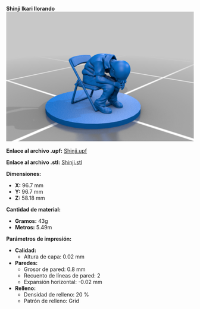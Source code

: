 **Shinji Ikari llorando**
<img src="image (1).png">

**Enlace al archivo .upf:** [Shinji.upf](Shinji.ufp)

**Enlace al archivo .stl:** [Shinji.stl](Shinji_Ikari_Crying_on_a_Chair.stl)

**Dimensiones:**

*   **X:** 96.7 mm
*   **Y:** 96.7 mm
*   **Z:** 58.18 mm
  
**Cantidad de material:**

*   **Gramos:** 43g
*   **Metros:** 5.49m
  
**Parámetros de impresión:**

*   **Calidad:**
    *   Altura de capa: 0.02 mm
*   **Paredes:**
    *   Grosor de pared: 0.8 mm
    *   Recuento de líneas de pared: 2
    *   Expansión horizontal: -0.02 mm
*   **Relleno:**
    *   Densidad de relleno: 20 %
    *   Patrón de relleno: Grid
